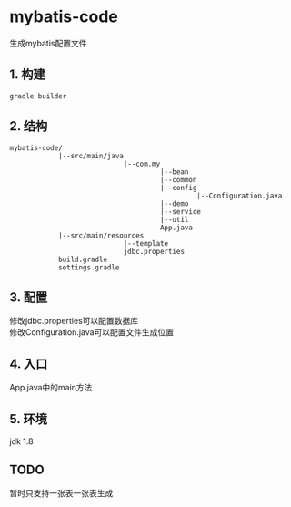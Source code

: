 # mybatis-code
生成mybatis配置文件
## 1. 构建
  ````
  gradle builder
  ````
## 2. 结构
  ````
  mybatis-code/
              |--src/main/java
                              |--com.my
                                       |--bean
                                       |--common
                                       |--config
                                                |--Configuration.java
                                       |--demo
                                       |--service
                                       |--util
                                       App.java
              |--src/main/resources
                              |--template
                              jdbc.properties
              build.gradle
              settings.gradle
  ````
## 3. 配置
  修改jdbc.properties可以配置数据库<br/>
  修改Configuration.java可以配置文件生成位置
## 4. 入口
  App.java中的main方法
## 5. 环境
  jdk 1.8
## TODO 
  暂时只支持一张表一张表生成
    

